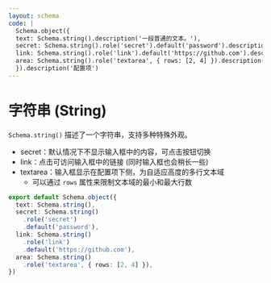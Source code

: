 ```yaml
---
layout: schema
code: |
  Schema.object({
  text: Schema.string().description('一段普通的文本。'),
  secret: Schema.string().role('secret').default('password').description('请输入密码。'),
  link: Schema.string().role('link').default('https://github.com').description('点击访问链接。'),
  area: Schema.string().role('textarea', { rows: [2, 4] }).description('在下方输入多行文本。'),
  }).description('配置项')
---
```


# 字符串 (String)

`Schema.string()` 描述了一个字符串，支持多种特殊外观。

- secret：默认情况下不显示输入框中的内容，可点击按钮切换
- link：点击可访问输入框中的链接 (同时输入框也会稍长一些)
- textarea：输入框显示在配置项下侧，为自适应高度的多行文本域
  - 可以通过 `rows` 属性来限制文本域的最小和最大行数

```ts
export default Schema.object({
  text: Schema.string(),
  secret: Schema.string()
    .role('secret')
    .default('password'),
  link: Schema.string()
    .role('link')
    .default('https://github.com'),
  area: Schema.string()
    .role('textarea', { rows: [2, 4] }),
})
```
